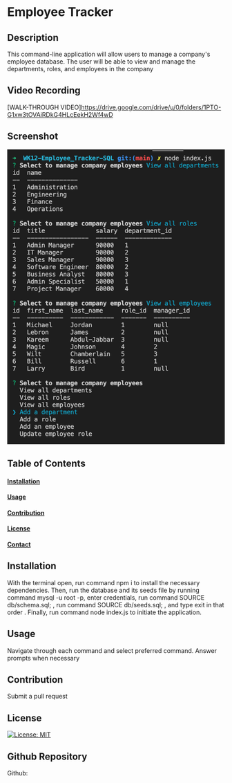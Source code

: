 # Employee Tracker
  
  ## Description

  This command-line application will allow users to manage a company's employee database. The user will be able to view and manage the departments, roles, and employees in the company

  ## Video Recording
  [WALK-THROUGH VIDEO]https://drive.google.com/drive/u/0/folders/1PTO-G1xw3tOVAiRDkG4HLcEekH2Wf4wD

  ## Screenshot
  ![](./assets/screenshot.png)

  ## Table of Contents
  #### [Installation](#installation)
  #### [Usage](#usage)
  #### [Contribution](#contribution)
  #### [License](#license)
  #### [Contact](#questions)

  ## Installation

  With the terminal open, run command npm i to install the necessary dependencies. Then, run the database and its seeds file by running command mysql -u root -p, enter credentials, run command SOURCE db/schema.sql; , run command SOURCE db/seeds.sql; , and type exit in that order . Finally, run command node index.js to initiate the application.

  ## Usage

  Navigate through each command and select preferred command. Answer prompts when necessary

  ## Contribution

  Submit a pull request

  ## License

  [![License: MIT](https://img.shields.io/badge/License-MIT-yellow.svg)](https://opensource.org/licenses/MIT)

  ## Github Repository

  Github: 
  
